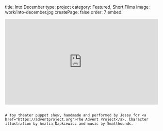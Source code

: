 title: Into December
type: project
category: Featured, Short Films
image: work/into-december.jpg
createPage: false
order: 7
embed: <div style="padding:56.25% 0 0 0;position:relative;"><iframe src="https://player.vimeo.com/video/1077781597?h=48b5a13faa&amp;badge=0&amp;autopause=0&amp;player_id=0&amp;app_id=58479" frameborder="0" allow="autoplay; fullscreen; picture-in-picture" allowfullscreen style="position:absolute;top:0;left:0;width:100%;height:100%;" title="Into December.mp4"></iframe></div><script src="https://player.vimeo.com/api/player.js"></script>

~~~

A toy theater puppet show, handmade and performed by Jessy for <a href="https://adventproject.org">The Advent Project</a>. Character illustration by Amalia Dapkiewicz and music by Smallhounds.
